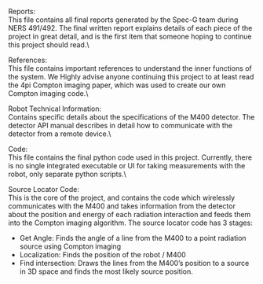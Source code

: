 Reports:\
This file contains all final reports generated by the Spec-G team during NERS 491/492. The
final written report explains details of each piece of the project in great detail, and is the first
item that someone hoping to continue this project should read.\

References:\
This file contains important references to understand the inner functions of the system. We
Highly advise anyone continuing this project to at least read the 4pi Compton imaging paper,
which was used to create our own Compton imaging code.\

Robot Technical Information:\
Contains specific details about the specifications of the M400 detector. The detector API manual
describes in detail how to communicate with the detector from a remote device.\

Code:\
This file contains the final python code used in this project. Currently, there is no single
integrated executable or UI for taking measurements with the robot, only separate python
scripts.\

Source Locator Code:\
This is the core of the project, and contains the code which wirelessly communicates with the
M400 and takes information from the detector about the position and energy of each radiation
interaction and feeds them into the Compton imaging algorithm. The source locator code has 3
stages:
- Get Angle: Finds the angle of a line from the M400 to a point radiation source using
Compton imaging
- Localization: Finds the position of the robot / M400
- Find intersection: Draws the lines from the M400’s position to a source in 3D space and
finds the most likely source position.
